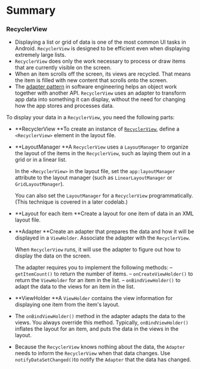Summary
============================================================

### RecyclerView

- Displaying a list or grid of data is one of the most common UI tasks in Android. `RecyclerView` is designed to be efficient even when displaying extremely large lists.
- `RecyclerView` does only the work necessary to process or draw items that are currently visible on the screen.
- When an item scrolls off the screen, its views are recycled. That means the item is filled with new content that scrolls onto the screen.
- The [adapter pattern](https://en.wikipedia.org/wiki/Adapter_pattern) in software engineering helps an object work together with another API. `RecyclerView` uses an adapter to transform app data into something it can display, without the need for changing how the app stores and processes data.

To display your data in a `RecyclerView`, you need the following parts:

- **RecyclerView
  **To create an instance of [`RecyclerView`](https://developer.android.com/reference/kotlin/androidx/recyclerview/widget/RecyclerView), define a `<RecyclerView>` element in the layout file.

- **LayoutManager
  **A `RecyclerView` uses a `LayoutManager` to organize the layout of the items in the `RecyclerView`, such as laying them out in a grid or in a linear list.

  In the `<RecyclerView>` in the layout file, set the `app:layoutManager` attribute to the layout manager (such as `LinearLayoutManager` or `GridLayoutManager`).

  You can also set the `LayoutManager` for a `RecyclerView` programmatically. (This technique is covered in a later codelab.)

- **Layout for each item
  **Create a layout for one item of data in an XML layout file.

- **Adapter
  **Create an adapter that prepares the data and how it will be displayed in a `ViewHolder`. Associate the adapter with the `RecyclerView`.

  When `RecyclerView` runs, it will use the adapter to figure out how to display the data on the screen.

  The adapter requires you to implement the following methods:
  – `getItemCount()` to return the number of items.
  – `onCreateViewHolder()` to return the `ViewHolder` for an item in the list.
  – `onBindViewHolder()` to adapt the data to the views for an item in the list.

  

- **ViewHolder
  **A `ViewHolder` contains the view information for displaying one item from the item's layout.

- The `onBindViewHolder()` method in the adapter adapts the data to the views. You always override this method. Typically, `onBindViewHolder()` inflates the layout for an item, and puts the data in the views in the layout.

- Because the `RecyclerView` knows nothing about the data, the `Adapter` needs to inform the `RecyclerView` when that data changes. Use `notifyDataSetChanged()`to notify the `Adapter` that the data has changed.